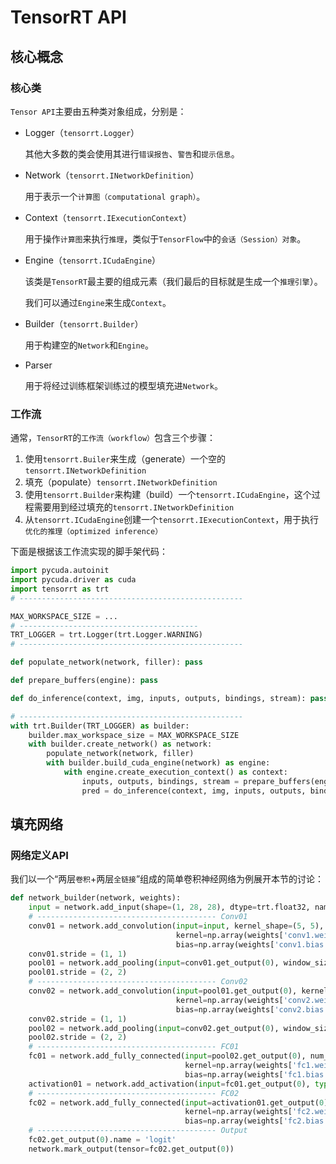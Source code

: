 # TensorRT API

## 核心概念

### 核心类

`Tensor API`主要由五种类对象组成，分别是：

* Logger（`tensorrt.Logger`）

  其他大多数的类会使用其进行`错误报告`、`警告`和`提示信息`。

* Network（`tensorrt.INetworkDefinition`）

  用于表示一个`计算图（computational graph）`。

* Context（`tensorrt.IExecutionContext`）

  用于操作`计算图`来执行`推理`，类似于`TensorFlow`中的`会话（Session）对象`。

* Engine（`tensorrt.ICudaEngine`）

  该类是`TensorRT`最主要的组成元素（我们最后的目标就是生成一个`推理引擎`）。

  我们可以通过`Engine`来生成`Context`。

* Builder（`tensorrt.Builder`）

  用于构建空的`Network`和`Engine`。

* Parser

  用于将经过训练框架训练过的模型填充进`Network`。



### 工作流

通常，`TensorRT`的`工作流（workflow）`包含三个步骤：

1. 使用`tensorrt.Builer`来生成（generate）一个空的`tensorrt.INetworkDefinition`
2. 填充（populate）`tensorrt.INetworkDefinition`
3. 使用`tensorrt.Builder`来构建（build）一个`tensorrt.ICudaEngine`，这个过程需要用到经过填充的`tensorrt.INetworkDefinition`
4. 从`tensorrt.ICudaEngine`创建一个`tensorrt.IExecutionContext`，用于执行`优化的推理（optimized inference）`



下面是根据该工作流实现的脚手架代码：

```python
import pycuda.autoinit
import pycuda.driver as cuda
import tensorrt as trt
# --------------------------------------------------

MAX_WORKSPACE_SIZE = ...
# ----------------------------------------
TRT_LOGGER = trt.Logger(trt.Logger.WARNING)
# --------------------------------------------------

def populate_network(network, filler): pass

def prepare_buffers(engine): pass

def do_inference(context, img, inputs, outputs, bindings, stream): pass

# --------------------------------------------------
with trt.Builder(TRT_LOGGER) as builder:
    builder.max_workspace_size = MAX_WORKSPACE_SIZE
    with builder.create_network() as network:
        populate_network(network, filler)
        with builder.build_cuda_engine(network) as engine:
        	with engine.create_execution_context() as context:
                inputs, outputs, bindings, stream = prepare_buffers(engine)
                pred = do_inference(context, img, inputs, outputs, bindings, stream)
```



## 填充网络

### 网络定义API

我们以一个“两层`卷积`+两层`全链接`”组成的简单卷积神经网络为例展开本节的讨论：

```python
def network_builder(network, weights):
    input = network.add_input(shape=(1, 28, 28), dtype=trt.float32, name='input')
    # ---------------------------------------- Conv01
    conv01 = network.add_convolution(input=input, kernel_shape=(5, 5), num_output_maps=20,
                                     kernel=np.array(weights['conv1.weight'], dtype='float32'),
                                     bias=np.array(weights['conv1.bias'], dtype='float32'))
    conv01.stride = (1, 1)
    pool01 = network.add_pooling(input=conv01.get_output(0), window_size=(2, 2), type=trt.PoolingType.MAX)
    pool01.stride = (2, 2)
    # ---------------------------------------- Conv02
    conv02 = network.add_convolution(input=pool01.get_output(0), kernel_shape=(5, 5), num_output_maps=50,
                                     kernel=np.array(weights['conv2.weight'], dtype='float32'),
                                     bias=np.array(weights['conv2.bias'], dtype='float32'))
    conv02.stride = (1, 1)
    pool02 = network.add_pooling(input=conv02.get_output(0), window_size=(2, 2), type=trt.PoolingType.MAX)
    pool02.stride = (2, 2)
    # ---------------------------------------- FC01
    fc01 = network.add_fully_connected(input=pool02.get_output(0), num_outputs=500,
                                       kernel=np.array(weights['fc1.weight'], dtype='float32'),
                                       bias=np.array(weights['fc1.bias'], dtype='float32'))
    activation01 = network.add_activation(input=fc01.get_output(0), type=trt.ActivationType.RELU)
    # ---------------------------------------- FC02
    fc02 = network.add_fully_connected(input=activation01.get_output(0), num_outputs=10,
                                       kernel=np.array(weights['fc2.weight'], dtype='float32'),
                                       bias=np.array(weights['fc2.bias'], dtype='float32'))
    # ---------------------------------------- Output
    fc02.get_output(0).name = 'logit'
    network.mark_output(tensor=fc02.get_output(0))
```



